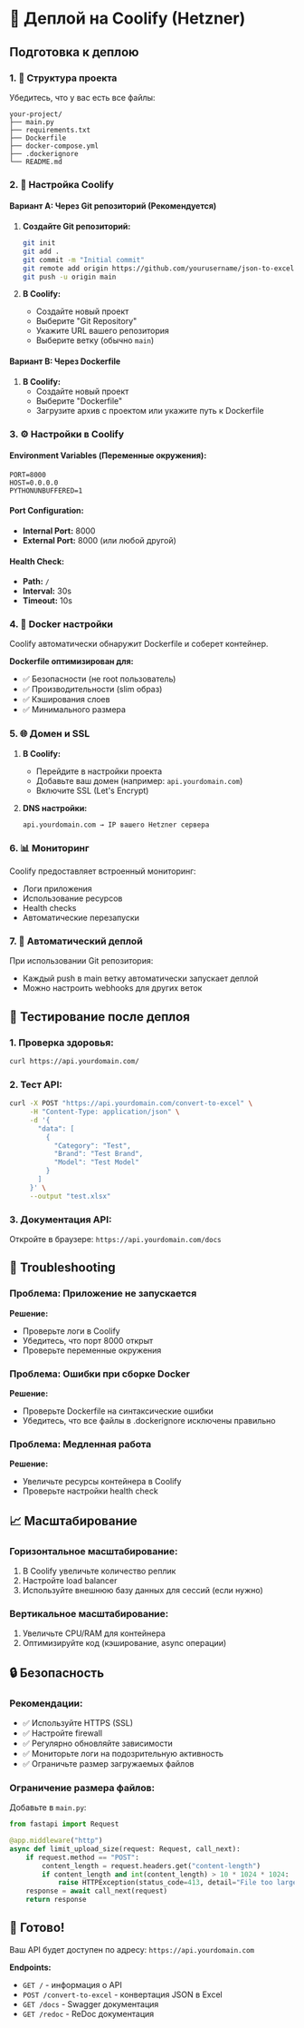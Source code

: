 # 🚀 Деплой на Coolify (Hetzner)

## Подготовка к деплою

### 1. 📁 Структура проекта
Убедитесь, что у вас есть все файлы:
```
your-project/
├── main.py
├── requirements.txt
├── Dockerfile
├── docker-compose.yml
├── .dockerignore
└── README.md
```

### 2. 🔧 Настройка Coolify

#### Вариант A: Через Git репозиторий (Рекомендуется)

1. **Создайте Git репозиторий:**
   ```bash
   git init
   git add .
   git commit -m "Initial commit"
   git remote add origin https://github.com/yourusername/json-to-excel-api.git
   git push -u origin main
   ```

2. **В Coolify:**
   - Создайте новый проект
   - Выберите "Git Repository"
   - Укажите URL вашего репозитория
   - Выберите ветку (обычно `main`)

#### Вариант B: Через Dockerfile

1. **В Coolify:**
   - Создайте новый проект
   - Выберите "Dockerfile"
   - Загрузите архив с проектом или укажите путь к Dockerfile

### 3. ⚙️ Настройки в Coolify

#### Environment Variables (Переменные окружения):
```
PORT=8000
HOST=0.0.0.0
PYTHONUNBUFFERED=1
```

#### Port Configuration:
- **Internal Port:** 8000
- **External Port:** 8000 (или любой другой)

#### Health Check:
- **Path:** `/`
- **Interval:** 30s
- **Timeout:** 10s

### 4. 🐳 Docker настройки

Coolify автоматически обнаружит Dockerfile и соберет контейнер.

**Dockerfile оптимизирован для:**
- ✅ Безопасности (не root пользователь)
- ✅ Производительности (slim образ)
- ✅ Кэширования слоев
- ✅ Минимального размера

### 5. 🌐 Домен и SSL

1. **В Coolify:**
   - Перейдите в настройки проекта
   - Добавьте ваш домен (например: `api.yourdomain.com`)
   - Включите SSL (Let's Encrypt)

2. **DNS настройки:**
   ```
   api.yourdomain.com → IP вашего Hetzner сервера
   ```

### 6. 📊 Мониторинг

Coolify предоставляет встроенный мониторинг:
- Логи приложения
- Использование ресурсов
- Health checks
- Автоматические перезапуски

### 7. 🔄 Автоматический деплой

При использовании Git репозитория:
- Каждый push в main ветку автоматически запускает деплой
- Можно настроить webhooks для других веток

## 🧪 Тестирование после деплоя

### 1. Проверка здоровья:
```bash
curl https://api.yourdomain.com/
```

### 2. Тест API:
```bash
curl -X POST "https://api.yourdomain.com/convert-to-excel" \
     -H "Content-Type: application/json" \
     -d '{
       "data": [
         {
           "Category": "Test",
           "Brand": "Test Brand",
           "Model": "Test Model"
         }
       ]
     }' \
     --output "test.xlsx"
```

### 3. Документация API:
Откройте в браузере: `https://api.yourdomain.com/docs`

## 🚨 Troubleshooting

### Проблема: Приложение не запускается
**Решение:**
- Проверьте логи в Coolify
- Убедитесь, что порт 8000 открыт
- Проверьте переменные окружения

### Проблема: Ошибки при сборке Docker
**Решение:**
- Проверьте Dockerfile на синтаксические ошибки
- Убедитесь, что все файлы в .dockerignore исключены правильно

### Проблема: Медленная работа
**Решение:**
- Увеличьте ресурсы контейнера в Coolify
- Проверьте настройки health check

## 📈 Масштабирование

### Горизонтальное масштабирование:
1. В Coolify увеличьте количество реплик
2. Настройте load balancer
3. Используйте внешнюю базу данных для сессий (если нужно)

### Вертикальное масштабирование:
1. Увеличьте CPU/RAM для контейнера
2. Оптимизируйте код (кэширование, async операции)

## 🔒 Безопасность

### Рекомендации:
- ✅ Используйте HTTPS (SSL)
- ✅ Настройте firewall
- ✅ Регулярно обновляйте зависимости
- ✅ Мониторьте логи на подозрительную активность
- ✅ Ограничьте размер загружаемых файлов

### Ограничение размера файлов:
Добавьте в `main.py`:
```python
from fastapi import Request

@app.middleware("http")
async def limit_upload_size(request: Request, call_next):
    if request.method == "POST":
        content_length = request.headers.get("content-length")
        if content_length and int(content_length) > 10 * 1024 * 1024:  # 10MB
            raise HTTPException(status_code=413, detail="File too large")
    response = await call_next(request)
    return response
```

## 🎉 Готово!

Ваш API будет доступен по адресу: `https://api.yourdomain.com`

**Endpoints:**
- `GET /` - информация о API
- `POST /convert-to-excel` - конвертация JSON в Excel
- `GET /docs` - Swagger документация
- `GET /redoc` - ReDoc документация
